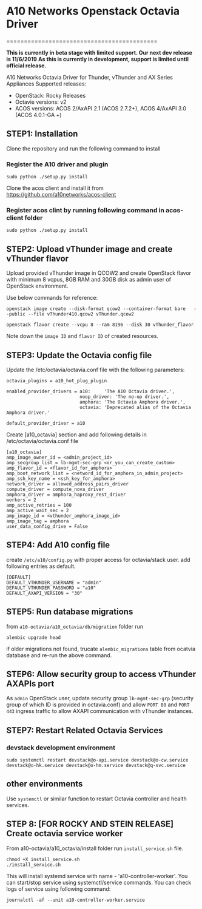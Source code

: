 # A10 Networks Openstack Octavia Driver
===========================================

**This is currently in beta stage with limited support. Our next dev release is 11/6/2019**
**As this is currently in development, support is limited until official release.** 

A10 Networks Octavia Driver for Thunder, vThunder and AX Series Appliances 
Supported releases:

* OpenStack: Rocky Releases
* Octavie versions: v2
* ACOS versions: ACOS 2/AxAPI 2.1 (ACOS 2.7.2+), ACOS 4/AxAPI 3.0 (ACOS 4.0.1-GA +)

## STEP1: Installation

Clone the repository and run the following command to install

### Register the A10 driver and plugin
`sudo python ./setup.py install`

Clone the acos client and install it from https://github.com/a10networks/acos-client

### Register acos clint by running following command in acos-client folder

`sudo python ./setup.py install`

## STEP2: Upload vThunder image and create vThunder flavor

Upload provided vThunder image in QCOW2 and create OpenStack flavor with minimum 8 vcpus, 8GB RAM and 30GB disk as admin user of OpenStack environment.

Use below commands for reference:

```shell
openstack image create --disk-format qcow2 --container-format bare   --public --file vThunder410.qcow2 vThunder.qcow2

openstack flavor create --vcpu 8 --ram 8196 --disk 30 vThunder_flavor
```

Note down the `image ID` and `flavor ID` of created resources.

## STEP3: Update the Octavia config file

Update the /etc/octavia/octavia.conf file with the following parameters:

```shell
octavia_plugins = a10_hot_plug_plugin

enabled_provider_drivers = a10:     'The A10 Octavia driver.',
                           noop_driver: 'The no-op driver.',
                           amphora: 'The Octavia Amphora driver.',
                           octavia: 'Deprecated alias of the Octavia Amphora driver.'

default_provider_driver = a10
```

Create [a10_octavia] section and add following details in /etc/octavia/octavia.conf file

```shell
[a10_octavia]
amp_image_owner_id = <admin_project_id>
amp_secgroup_list = lb-mgmt-sec-grp <or_you_can_create_custom> 
amp_flavor_id = <flavor_id_for_amphora>
amp_boot_network_list = <netword_id_for_amphora_in_admin_project>
amp_ssh_key_name = <ssh_key_for_amphora>
network_driver = allowed_address_pairs_driver
compute_driver = compute_nova_driver
amphora_driver = amphora_haproxy_rest_driver
workers = 2
amp_active_retries = 100
amp_active_wait_sec = 2
amp_image_id = <vthunder_amphora_image_id>
amp_image_tag = amphora
user_data_config_drive = False
```

## STEP4: Add A10 config file 

create `/etc/a10/config.py` with proper access for octavia/stack user.
add following entries as default.

```shell
[DEFAULT]
DEFAULT_VTHUNDER_USERNAME = "admin"
DEFAULT_VTHUNDER_PASSWORD = "a10"
DEFAULT_AXAPI_VERSION = "30"
```

## STEP5: Run database migrations

from `a10-octavia/a10_octavia/db/migration` folder run 

```shell
alembic upgrade head
```

if older migrations not found, trucate `alembic_migrations` table from ocatvia database and re-run the above command.

## STEP6: Allow security group to access vThunder AXAPIs port

As `admin` OpenStack user, update security group `lb-mgmt-sec-grp` (security group of which ID is provided in octavia.conf) and allow `PORT 80` and `PORT 443` ingress traffic to allow AXAPI communication with vThunder instances.

## STEP7: Restart Related Octavia Services
### devstack development environment
`sudo systemctl restart devstack@o-api.service devstack@o-cw.service devstack@o-hk.service devstack@o-hm.service devstack@q-svc.service`

## other environments
Use `systemctl` or similar function to restart Octavia controller and health services. 

## STEP 8: [FOR ROCKY AND STEIN RELEASE] Create octavia service worker
From a10-octavia/a10_octavia/install folder run `install_service.sh` file.
```shell
chmod +X install_service.sh
./install_service.sh
```
This will install systemd service with name - 'a10-controller-worker'.
You can start/stop service using systemctl/service commands.
You can check logs of service using following command:
```shell
journalctl -af --unit a10-controller-worker.service
```
